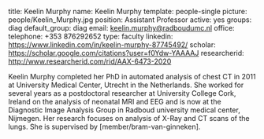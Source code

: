 

title: Keelin Murphy name: Keelin Murphy template: people-single picture: people/Keelin_Murphy.jpg position: Assistant Professor active: yes groups: diag default_group: diag email: keelin.murphy@radboudumc.nl office: telephone: +353 876292652 type: faculty linkedin: https://www.linkedin.com/in/keelin-murphy-87745492/ scholar: https://scholar.google.com/citations?user=f0Ydw-YAAAAJ researcherid: http://www.researcherid.com/rid/AAX-6473-2020

Keelin Murphy completed her PhD in automated analysis of chest CT in 2011 at University Medical Center, Utrecht in the Netherlands. She worked for several years as a postdoctoral researcher at University College Cork, Ireland on the analysis of neonatal MRI and EEG and is now at the Diagnostic Image Analysis Group in Radboud university medical center, Nijmegen. Her research focuses on analysis of X-Ray and CT scans of the lungs. She is supervised by [member/bram-van-ginneken].
